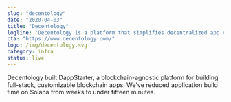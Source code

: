 ```yaml
---
slug: "decentology"
date: "2020-04-03"
title: "Decentology"
logline: "Decentology is a platform that simplifies decentralized app creation. Decentology supports the Solana development environment."
cta: "https://www.decentology.com/"
logo: /img/decentology.svg
category: infra
status: live
---
```


Decentology built DappStarter, a blockchain-agnostic platform for building full-stack, customizable blockchain apps. We've reduced application build time on Solana from weeks to under fifteen minutes. 
